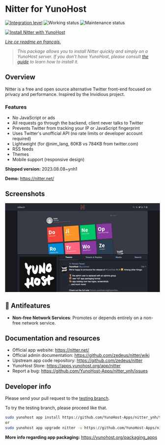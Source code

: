 <!--
N.B.: This README was automatically generated by https://github.com/YunoHost/apps/tree/master/tools/README-generator
It shall NOT be edited by hand.
-->

# Nitter for YunoHost

[![Integration level](https://dash.yunohost.org/integration/nitter.svg)](https://dash.yunohost.org/appci/app/nitter) ![Working status](https://ci-apps.yunohost.org/ci/badges/nitter.status.svg) ![Maintenance status](https://ci-apps.yunohost.org/ci/badges/nitter.maintain.svg)

[![Install Nitter with YunoHost](https://install-app.yunohost.org/install-with-yunohost.svg)](https://install-app.yunohost.org/?app=nitter)

*[Lire ce readme en français.](./README_fr.md)*

> *This package allows you to install Nitter quickly and simply on a YunoHost server.
If you don't have YunoHost, please consult [the guide](https://yunohost.org/#/install) to learn how to install it.*

## Overview

Nitter is a free and open source alternative Twitter front-end focused on privacy and performance.
Inspired by the Invidious project.

### Features

- No JavaScript or ads
- All requests go through the backend, client never talks to Twitter
- Prevents Twitter from tracking your IP or JavaScript fingerprint
- Uses Twitter's unofficial API (no rate limits or developer account required)
- Lightweight (for @nim_lang, 60KB vs 784KB from twitter.com)
- RSS feeds
- Themes
- Mobile support (responsive design)


**Shipped version:** 2023.08.08~ynh1

**Demo:** https://nitter.net/

## Screenshots

![Screenshot of Nitter](./doc/screenshots/screenshot.png)

## :red_circle: Antifeatures

- **Non-free Network Services**: Promotes or depends entirely on a non-free network service.

## Documentation and resources

* Official app website: <https://nitter.net/>
* Official admin documentation: <https://github.com/zedeus/nitter/wiki>
* Upstream app code repository: <https://github.com/zedeus/nitter>
* YunoHost Store: <https://apps.yunohost.org/app/nitter>
* Report a bug: <https://github.com/YunoHost-Apps/nitter_ynh/issues>

## Developer info

Please send your pull request to the [testing branch](https://github.com/YunoHost-Apps/nitter_ynh/tree/testing).

To try the testing branch, please proceed like that.

``` bash
sudo yunohost app install https://github.com/YunoHost-Apps/nitter_ynh/tree/testing --debug
or
sudo yunohost app upgrade nitter -u https://github.com/YunoHost-Apps/nitter_ynh/tree/testing --debug
```

**More info regarding app packaging:** <https://yunohost.org/packaging_apps>
